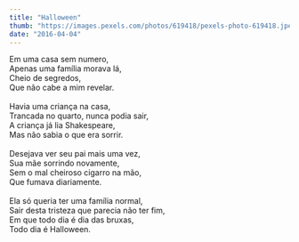 ```yaml
---
title: "Halloween"
thumb: "https://images.pexels.com/photos/619418/pexels-photo-619418.jpeg"
date: "2016-04-04"
---
```

Em uma casa sem numero,  
Apenas uma família morava lá,  
Cheio de segredos,  
Que não cabe a mim revelar.  
<br />
Havia uma criança na casa,  
Trancada no quarto, nunca podia sair,   
A criança já lia Shakespeare,  
Mas não sabia o que era sorrir.  
<br />
Desejava ver seu pai mais uma vez,  
Sua mãe sorrindo novamente,  
Sem o mal cheiroso cigarro na mão,  
Que fumava diariamente.  
<br />
Ela só queria ter uma família normal,  
Sair desta tristeza que parecia não ter fim,  
Em que todo dia é dia das bruxas,  
Todo dia é Halloween.  